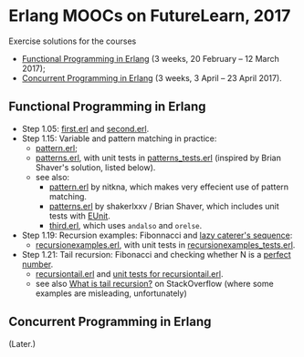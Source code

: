 # Erlang MOOCs on FutureLearn, 2017

Exercise solutions for the courses

* [Functional Programming in Erlang](https://www.futurelearn.com/courses/functional-programming-erlang) (3 weeks, 20 February – 12 March 2017);
* [Concurrent Programming in Erlang](https://www.futurelearn.com/courses/concurrent-programming-erlang) (3 weeks, 3 April –  23 April 2017).

## Functional Programming in Erlang

* Step 1.05: [first.erl](first.erl) and [second.erl](second.erl).
* Step 1.15: Variable and pattern matching in practice:
  * [pattern.erl](pattern.erl);
  * [patterns.erl](patterns.erl), with unit tests in [patterns_tests.erl](patterns_tests.erl) (inspired by Brian Shaver's solution, listed below).
  * see also:
    * [pattern.erl](https://github.com/nitkna/erlang-practise/blob/master/pattern.erl) by nitkna, which makes very effecient use of pattern matching.
    * [patterns.erl](https://gist.github.com/shakerlxxv/c4ce9ba760c68582da8c98b19b410cf1) by shakerlxxv / Brian Shaver, which includes unit tests with [EUnit](http://erlang.org/doc/apps/eunit/chapter.html).
    * [third.erl](https://gist.github.com/tejasbubane/624fec099d616dfaaa26dd2b14162821#file-third-erl), which uses `andalso` and `orelse`.
* Step 1.19: Recursion examples: Fibonnacci and [lazy caterer's sequence](https://en.wikipedia.org/wiki/Lazy_caterer%27s_sequence):
  * [recursionexamples.erl](recursionexamples.erl), with unit tests in [recursionexamples_tests.erl](recursionexamples_tests.erl).
* Step 1.21: Tail recursion: Fibonacci and checking whether N is a [perfect number](https://en.wikipedia.org/wiki/Perfect_number).
  * [recursiontail.erl](recursiontail.erl) and [unit tests for recursiontail.erl](recursiontail_tests.erl).
  * see also [What is tail recursion?](http://stackoverflow.com/questions/33923/what-is-tail-recursion) on StackOverflow (where some examples are misleading, unfortunately)


## Concurrent Programming in Erlang

(Later.)


